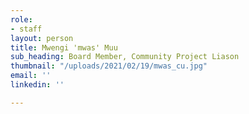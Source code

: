 ```yaml
---
role:
- staff
layout: person
title: Mwengi 'mwas' Muu
sub_heading: Board Member, Community Project Liason
thumbnail: "/uploads/2021/02/19/mwas_cu.jpg"
email: ''
linkedin: ''

---
```

